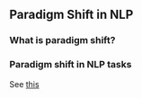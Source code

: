 ## Paradigm Shift in NLP



### What is paradigm shift?



### Paradigm shift in NLP tasks

See [this](https://txsun1997.github.io/nlp-paradigm-shift/sankey.html)
